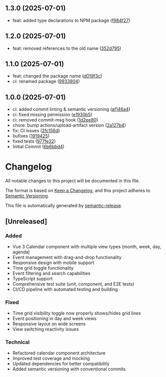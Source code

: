 ## 1.3.0 (2025-07-01)

* feat: added type declarations to NPM package ([f984f27](https://github.com/JannesStroehlein/Vue3-Calendar-Component/commit/f984f27))

## 1.2.0 (2025-07-01)

* feat: removed references to the old name ([352d795](https://github.com/JannesStroehlein/Vue3-Calendar-Component/commit/352d795))

## 1.1.0 (2025-07-01)

* feat: changed the package name ([d019f3c](https://github.com/JannesStroehlein/Vue3-Calendar/commit/d019f3c))
* ci: renamed package ([9933804](https://github.com/JannesStroehlein/Vue3-Calendar/commit/9933804))

## 1.0.0 (2025-07-01)

* ci: added commit linting & semantic versioning ([af146a4](https://github.com/JannesStroehlein/Vue3-Calendar/commit/af146a4))
* ci: fixed missing permission ([e1930b5](https://github.com/JannesStroehlein/Vue3-Calendar/commit/e1930b5))
* ci: removed commit-msg hook ([1d2ee80](https://github.com/JannesStroehlein/Vue3-Calendar/commit/1d2ee80))
* chore: bump actions/upload-artifact version ([2a127b4](https://github.com/JannesStroehlein/Vue3-Calendar/commit/2a127b4))
* fix: CI issues ([2fc156d](https://github.com/JannesStroehlein/Vue3-Calendar/commit/2fc156d))
* bufixes ([1919425](https://github.com/JannesStroehlein/Vue3-Calendar/commit/1919425))
* fixed tests ([977fe22](https://github.com/JannesStroehlein/Vue3-Calendar/commit/977fe22))
* Initial Commit ([6b6bbd4](https://github.com/JannesStroehlein/Vue3-Calendar/commit/6b6bbd4))

# Changelog

All notable changes to this project will be documented in this file.

The format is based on [Keep a Changelog](https://keepachangelog.com/en/1.0.0/),
and this project adheres to [Semantic Versioning](https://semver.org/spec/v2.0.0.html).

This file is automatically generated by [semantic-release](https://github.com/semantic-release/semantic-release).

## [Unreleased]

### Added
- Vue 3 Calendar component with multiple view types (month, week, day, agenda)
- Event management with drag-and-drop functionality
- Responsive design with mobile support
- Time grid toggle functionality
- Event filtering and search capabilities
- TypeScript support
- Comprehensive test suite (unit, component, and E2E tests)
- CI/CD pipeline with automated testing and building

### Fixed
- Time grid visibility toggle now properly shows/hides grid lines
- Event positioning in day and week views
- Responsive layout on wide screens
- View switching reactivity issues

### Technical
- Refactored calendar component architecture
- Improved test coverage and mocking
- Updated dependencies for better compatibility
- Added semantic versioning with conventional commits
